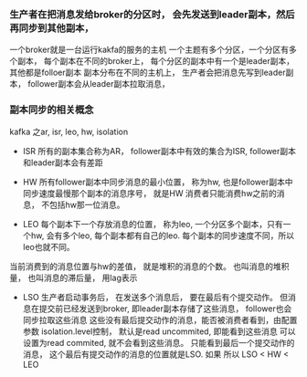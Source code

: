 ###  生产者在把消息发给broker的分区时， 会先发送到leader副本，然后再同步到其他副本， 
一个broker就是一台运行kakfa的服务的主机
一个主题有多个分区，一个分区有多个副本， 每个副本在不同的broker上， 
每个分区的副本中有一个是leader副本，其他都是folloer副本
副本分布在不同的主机上， 
生产者会把消息先写到leader副本， 
follower副本会从leader副本拉取消息，

### 副本同步的相关概念
kafka 之ar, isr, leo, hw, isolation

* ISR 
所有的副本集合称为AR，
follower副本中有效的集合为ISR, 
follower副本和leader副本会有差距

* HW
所有follower副本中同步消息的最小位置， 称为hw, 
也是follower副本中同步速度最慢那个副本的消息序号， 就是HW
消费者只能消费hw之前的消息， 不包括hw那一位消息。 

* LEO
每个副本下一个存放消息的位置， 称为leo, 
一个分区多个副本，只有一个hw, 会有多个leo, 每个副本都有自己的leo. 
每个副本的同步速度不同，所以leo也就不同。 

当前消费到的消息位置与hw的差值， 就是堆积的消息的个数。
也叫消息的堆积量， 也叫消息的滞后量， 用lag表示

* LSO
生产者启动事务后， 在发送多个消息后， 要在最后有个提交动作。 
但消息在提交前已经发送到broker, 即leader副本存储了这些消息，
follower也会同步拉取这些消息
这些没有最后提交动作的消息，能否被消费者看到，由配置参数 isolation.level控制， 
默认是read uncommited, 即能看到这些消息 
可以设置为read commited, 就不会看到这些消息。 只能看到最后一个提交动作的消息， 
这个最后有提交动作的消息的位置就是LSO. 如果
所以 LSO < HW < LEO 
